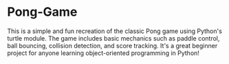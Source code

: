 # Pong-Game
This is a simple and fun recreation of the classic Pong game using Python's turtle module. The game includes basic mechanics such as paddle control, ball bouncing, collision detection, and score tracking. It's a great beginner project for anyone learning object-oriented programming in Python!
